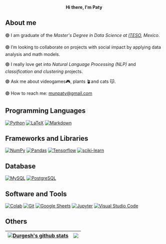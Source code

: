 <p align="center"> <strong>Hi there, I'm Paty</strong></p> 


## About me

🟣 I am graduate of the *Master's Degree in Data Science at [ITESO](https://www.iteso.mx/), Mexico*.

🟣 I’m looking to collaborate on projects with social impact by applying data analysis and math models. 

🟣 I really love get into *Natural Language Processing (NLP)* and *classification and clustering* projects. 

🟣 Ask me about videogames🎮, plants 🪴and cats 😽. 

🟣 How to reach me: munpaty@gmail.com


## Programming Languages
<p>
    <a href="https://github.com/patymunoz"><img alt="Python" src="https://img.shields.io/badge/Python%20-%2314354C.svg?logo=python&logoColor=white"></a>
    <a href="https://github.com/patymunoz"><img alt="LaTeX" src="https://img.shields.io/badge/latex-%23008080.svg?&logo=latex&logoColor=white"></a>
    <a href="https://github.com/patymunoz"><img alt="Markdown" src="https://img.shields.io/badge/markdown-%23000000.svg?&logo=markdown&logoColor=white"></a>
  
</p>

## Frameworks and Libraries
<p>
    <a href="https://github.com/patymunoz"><img alt="NumPy" src="https://img.shields.io/badge/Numpy%20-%23013243.svg?logo=numpy&logoColor=white"></a>
    <a href="https://github.com/patymunoz"><img alt="Pandas" src="https://img.shields.io/badge/Pandas%20-%23150458.svg?logo=pandas&logoColor=white"></a>
    <a href="https://github.com/patymunoz"><img alt="Tensorflow" src="https://img.shields.io/badge/TensorFlow-FF6F00?&logo=tensorflow&logoColor=white"></a>
    <a href="https://github.com/patymunoz"><img alt="sciki-learn" src="https://img.shields.io/badge/scikit--learn-%23F7931E.svg?&logo=scikit-learn&logoColor=white"></a>
</p>

## Database
<p> 
    <a href="https://github.com/patymunoz"><img alt="MySQL" src="https://img.shields.io/badge/MySQL-00000F?&logo=mysql&logoColor=white"></a>  
    <a href="https://github.com/patymunoz"><img alt="PostgreSQL" src="https://img.shields.io/badge/PostgreSQL-316192?&logo=postgresql&logoColor=white"></a>  
  
</p>

## Software and Tools
<p>
    <a href="https://github.com/patymunoz"><img alt="Colab" src="https://img.shields.io/badge/Colab-00b56a.svg?logo=google-colab&logoColor=white"></a>
    <a href="https://github.com/patymuno"><img alt="Git" src="https://img.shields.io/badge/Git%20-%23F05033.svg?logo=git&logoColor=white"></a>
    <a href="https://github.com/patymuno"><img alt="Google Sheets" src="https://img.shields.io/badge/Google%20Sheets%20-%2334A853.svg?logo=google%20sheets&logoColor=white"></a>
    <a href="https://github.com/patymuno"><img alt="Jupyter" src="https://img.shields.io/badge/Jupyter%20-%23F37626.svg?logo=Jupyter&logoColor=white"></a>
    <a href="https://github.com/patymuno"><img alt="Visual Studio Code" src="https://img.shields.io/badge/Visual%20Studio%20Code-0078d7.svg?logo=visual-studio-code&logoColor=white"></a>
</p>

## Others

| <a href="https://github.com/anuraghazra/github-readme-stats"><img align="center" src="https://github-readme-stats.vercel.app/api?username=patymunoz&show_icons=true&include_all_commits=true&theme=tokyonight&hide_border=true" alt="Durgesh's github stats" /></a> | <a href="https://github.com/anuraghazra/github-readme-stats"><img align="center" src="https://github-readme-stats.vercel.app/api/top-langs/?username=patymunoz&layout=compact&theme=tokyonight&hide_border=true" /></a> |
| ------------- | ------------- |
